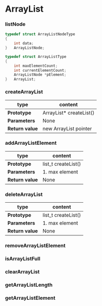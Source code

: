 # ArrayList

### listNode
```c
typedef struct ArrayListNodeType
{
	int data;
}	ArrayListNode;

typedef struct ArrayListType
{
	int maxElementCount;
	int currentElementCount;
	ArrayListNode *pElement;
}	ArrayList;
```

### createArrayList
| type | content |
| -------- | -------- |
| **Prototype** | ArrayList\* createList() | 
| **Parameters** | None |
| **Return value** | new ArrayList pointer |

### addArrayListElement
| type | content |
| -------- | -------- |
| **Prototype** | list_t createList() | 
| **Parameters** | 1. max element |
| **Return value** | None |

### deleteArrayList
| type | content |
| -------- | -------- |
| **Prototype** | list_t createList() | 
| **Parameters** | 1. max element |
| **Return value** | None |

### removeArrayListElement
### isArrayListFull
### clearArrayList
### getArrayListLength
### getArrayListElement